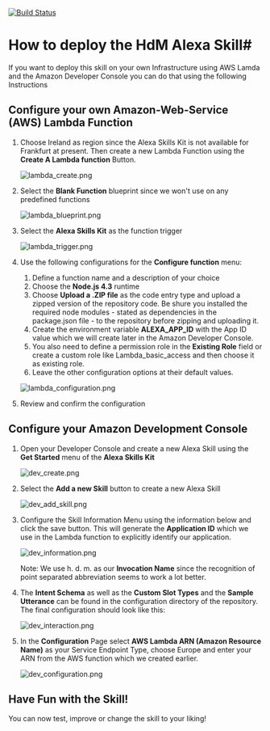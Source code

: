 [![Build Status](https://travis-ci.org/jscheffner/hdm-alexa-skill.svg?branch=master)](https://travis-ci.org/jscheffner/hdm-alexa-skill)
# How to deploy the HdM Alexa Skill#
If you want to deploy this skill on your own Infrastructure using AWS Lamda and the Amazon Developer Console you can do that using the following Instructions

## Configure your own Amazon-Web-Service (AWS) Lambda Function ##
1. Choose Ireland as region since the Alexa Skills Kit is not available for Frankfurt at present. Then create a new Lambda Function using the **Create A Lambda function** Button.

     ![lambda_create.png](https://bitbucket.org/repo/6bxeyX/images/570576051-lambda_create.png)

2. Select the **Blank Function** blueprint since we won't use on any predefined functions

     ![lambda_blueprint.png](https://bitbucket.org/repo/6bxeyX/images/3656192241-lambda_blueprint.png)

3. Select the **Alexa Skills Kit** as the function trigger

     ![lambda_trigger.png](https://bitbucket.org/repo/6bxeyX/images/138716980-lambda_trigger.png)

4. Use the following configurations for the **Configure function** menu:
     1. Define a function name and a description of your choice
     2. Choose the **Node.js 4.3** runtime
     3. Choose **Upload a .ZIP file** as the code entry type and upload a zipped version of the repository code. Be shure you installed the required node modules - stated as dependencies in the package.json file - to the repository before zipping and uploading it.
     4. Create the environment variable **ALEXA_APP_ID** with the App ID value which we will create later in the Amazon Developer Console.
     5. You also need to define a permission role in the **Existing Role** field or create a custom role like Lambda_basic_access and then choose it as existing role.
     6. Leave the other configuration options at their default values.

     ![lambda_configuration.png](https://bitbucket.org/repo/6bxeyX/images/1626128646-lambda_configuration.png)

5. Review and confirm the configuration

## Configure your Amazon Development Console ##

1. Open your Developer Console and create a new Alexa Skill using the **Get Started** menu of the **Alexa Skills Kit**

     ![dev_create.png](https://bitbucket.org/repo/6bxeyX/images/3441174509-dev_create.png)

2. Select the **Add a new Skill** button to create a new Alexa Skill

     ![dev_add_skill.png](https://bitbucket.org/repo/6bxeyX/images/3222543683-dev_add_skill.png)

3. Configure the Skill Information Menu using the information below and click the save button. This will generate the **Application ID** which we use in the Lambda function to explicitly identify our application.

     ![dev_information.png](https://bitbucket.org/repo/6bxeyX/images/2648754973-dev_information.png)

     Note: We use h. d. m. as our **Invocation Name** since the recognition of point separated abbreviation seems to work a lot better.

4. The **Intent Schema** as well as the **Custom Slot Types** and the **Sample Utterance** can be found in the configuration directory of the repository.
The final configuration should look like this:

     ![dev_interaction.png](https://bitbucket.org/repo/6bxeyX/images/3734629936-dev_interaction.png)

5. In the **Configuration** Page select **AWS Lambda ARN (Amazon Resource Name)** as your Service Endpoint Type, choose Europe and enter your ARN from the AWS function which we created earlier.

     ![dev_configuration.png](https://bitbucket.org/repo/6bxeyX/images/1660899815-dev_configuration.png)

## Have Fun with the Skill! ##
You can now test, improve or change the skill to your liking!